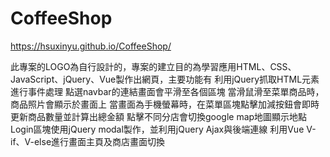 # CoffeeShop

https://hsuxinyu.github.io/CoffeeShop/

此專案的LOGO為自行設計的，專案的建立目的為學習應用HTML、CSS、JavaScript、jQuery、Vue製作出網頁，主要功能有
利用jQuery抓取HTML元素進行事件處理
點選navbar的連結畫面會平滑至各個區塊
當滑鼠滑至菜單商品時，商品照片會顯示於畫面上
當畫面為手機螢幕時，在菜單區塊點擊加減按鈕會即時更新商品數量並計算出總金額
點擊不同分店會切換google map地圖顯示地點
Login區塊使用jQuery modal製作，並利用jQuery Ajax與後端連線
利用Vue V-if、V-else進行畫面主頁及商店畫面切換
